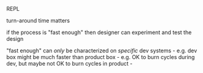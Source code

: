 REPL

turn-around time matters

if the process is "fast enough" then designer can experiment and test the design

"fast enough" can *only* be characterized on *specific* dev systems
	- e.g. dev box might be much faster than product box
	- e.g. OK to burn cycles during dev, but maybe not OK to burn cycles in product
	- 